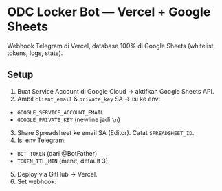 # ODC Locker Bot — Vercel + Google Sheets


Webhook Telegram di Vercel, database 100% di Google Sheets (whitelist, tokens, logs, state).


## Setup
1. Buat Service Account di Google Cloud → aktifkan Google Sheets API.
2. Ambil `client_email` & `private_key` SA → isi ke env:
- `GOOGLE_SERVICE_ACCOUNT_EMAIL`
- `GOOGLE_PRIVATE_KEY` (newline jadi `\n`)
3. Share Spreadsheet ke email SA (Editor). Catat `SPREADSHEET_ID`.
4. Isi env Telegram:
- `BOT_TOKEN` (dari @BotFather)
- `TOKEN_TTL_MIN` (menit, default 3)
5. Deploy via GitHub → Vercel.
6. Set webhook:
